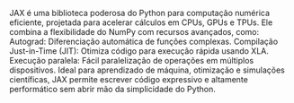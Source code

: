 JAX é uma biblioteca poderosa do Python para computação numérica eficiente, projetada para acelerar cálculos em CPUs, GPUs e TPUs. Ele combina a flexibilidade do NumPy com recursos avançados, como:
Autograd: Diferenciação automática de funções complexas.
Compilação Just-in-Time (JIT): Otimiza código para execução rápida usando XLA.
Execução paralela: Fácil paralelização de operações em múltiplos dispositivos.
Ideal para aprendizado de máquina, otimização e simulações científicas, JAX permite escrever código expressivo e altamente performático sem abrir mão da simplicidade do Python.
